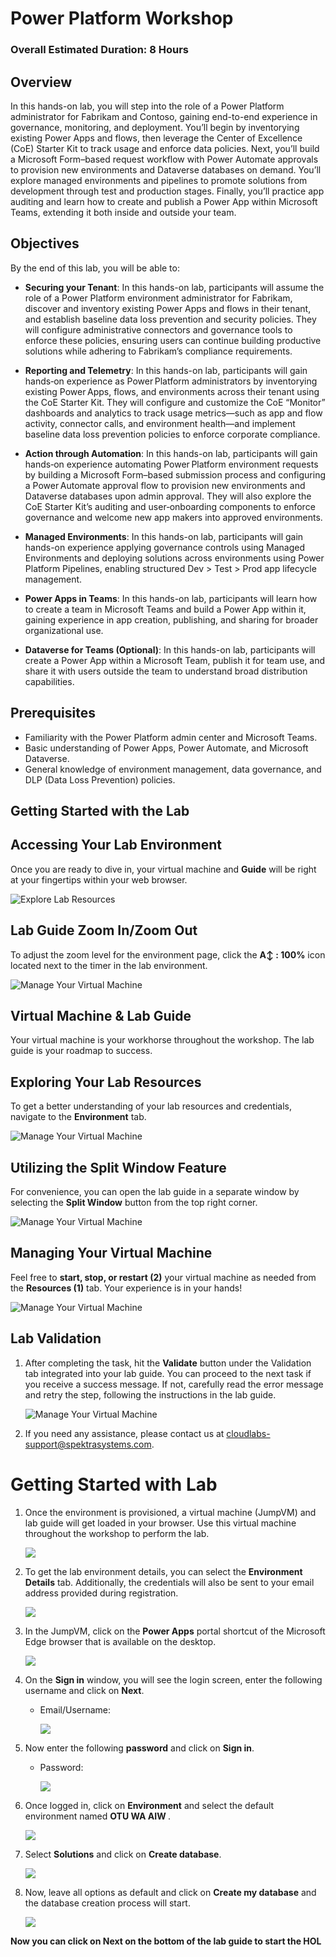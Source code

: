 # Power Platform Workshop

### Overall Estimated Duration: 8 Hours

## Overview

In this hands-on lab, you will step into the role of a Power Platform administrator for Fabrikam and Contoso, gaining end-to-end experience in governance, monitoring, and deployment. You’ll begin by inventorying existing Power Apps and flows, then leverage the Center of Excellence (CoE) Starter Kit to track usage and enforce data policies. Next, you’ll build a Microsoft Form–based request workflow with Power Automate approvals to provision new environments and Dataverse databases on demand. You’ll explore managed environments and pipelines to promote solutions from development through test and production stages. Finally, you’ll practice app auditing and learn how to create and publish a Power App within Microsoft Teams, extending it both inside and outside your team.

## Objectives

By the end of this lab, you will be able to:

- **Securing your Tenant**: In this hands-on lab, participants will assume the role of a Power Platform environment administrator for Fabrikam, discover and inventory existing Power Apps and flows in their tenant, and establish baseline data loss prevention and security policies. They will configure administrative connectors and governance tools to enforce these policies, ensuring users can continue building productive solutions while adhering to Fabrikam’s compliance requirements.

- **Reporting and Telemetry**: In this hands-on lab, participants will gain hands‑on experience as Power Platform administrators by inventorying existing Power Apps, flows, and environments across their tenant using the CoE Starter Kit. They will configure and customize the CoE “Monitor” dashboards and analytics to track usage metrics—such as app and flow activity, connector calls, and environment health—and implement baseline data loss prevention policies to enforce corporate compliance.

- **Action through Automation**: In this hands-on lab, participants will gain hands‑on experience automating Power Platform environment requests by building a Microsoft Form–based submission process and configuring a Power Automate approval flow to provision new environments and Dataverse databases upon admin approval. They will also explore the CoE Starter Kit’s auditing and user‑onboarding components to enforce governance and welcome new app makers into approved environments.

- **Managed Environments**: In this hands-on lab, participants will gain hands-on experience applying governance controls using Managed Environments and deploying solutions across environments using Power Platform Pipelines, enabling structured Dev > Test > Prod app lifecycle management.

- **Power Apps in Teams**: In this hands-on lab, participants will learn how to create a team in Microsoft Teams and build a Power App within it, gaining experience in app creation, publishing, and sharing for broader organizational use.

- **Dataverse for Teams (Optional)**: In this hands-on lab, participants will create a Power App within a Microsoft Team, publish it for team use, and share it with users outside the team to understand broad distribution capabilities.

## Prerequisites

- Familiarity with the Power Platform admin center and Microsoft Teams.
- Basic understanding of Power Apps, Power Automate, and Microsoft Dataverse.
- General knowledge of environment management, data governance, and DLP (Data Loss Prevention) policies.

## Getting Started with the Lab
 
## Accessing Your Lab Environment
 
Once you are ready to dive in, your virtual machine and **Guide** will be right at your fingertips within your web browser.

![Explore Lab Resources](../media/afg3.png)

## Lab Guide Zoom In/Zoom Out

To adjust the zoom level for the environment page, click the **A↕ : 100%** icon located next to the timer in the lab environment.

![Manage Your Virtual Machine](images/gp4.png)

## Virtual Machine & Lab Guide
 
Your virtual machine is your workhorse throughout the workshop. The lab guide is your roadmap to success.
 
## Exploring Your Lab Resources
 
To get a better understanding of your lab resources and credentials, navigate to the **Environment** tab.
 
![Manage Your Virtual Machine](images/gp1.png)
 
## Utilizing the Split Window Feature
 
For convenience, you can open the lab guide in a separate window by selecting the **Split Window** button from the top right corner.
 
![Manage Your Virtual Machine](images/gp2.png)
 
## Managing Your Virtual Machine
 
Feel free to **start, stop, or restart (2)** your virtual machine as needed from the **Resources (1)** tab. Your experience is in your hands!
 
![Manage Your Virtual Machine](images/gp3.png)

## Lab Validation

1. After completing the task, hit the **Validate** button under the Validation tab integrated into your lab guide. You can proceed to the next task if you receive a success message. If not, carefully read the error message and retry the step, following the instructions in the lab guide.

   ![Manage Your Virtual Machine](images/gdev5.png)

1. If you need any assistance, please contact us at cloudlabs-support@spektrasystems.com.


# Getting Started with Lab

1. Once the environment is provisioned, a virtual machine (JumpVM) and lab guide will get loaded in your browser. Use this virtual machine throughout the workshop to perform the lab.

    ![](images/M01/getstart-vm1.png)

1. To get the lab environment details, you can select the **Environment Details** tab. Additionally, the credentials will also be sent to your email address provided during registration.

    ![](images/M01/getstart-env-1.png)

1. In the JumpVM, click on the **Power Apps** portal shortcut of the Microsoft Edge browser that is available on the desktop.

    ![](images/M01/getstart-pp1.png)

1. On the **Sign in** window, you will see the login screen, enter the following username  and click on **Next**.

   * Email/Username: <inject key="AzureAdUserEmail"></inject>

     ![](images/M01/sign-in.png)

1. Now enter the following **password**  and click on **Sign in**. 

    * Password: <inject key="AzureAdUserPassword"></inject>
  
      ![](images/M01/password.png)

1.  Once logged in, click on **Environment** and select the default environment named **OTU WA AIW <inject key="Deployment ID" enableCopy="false" />**.

    ![](images/M01/otu-env.png)

1. Select **Solutions** and click on **Create database**.

    ![](images/M01/solution.png)

1. Now, leave all options as default and click on **Create my database** and the database creation process will start.
 
    ![](images/M01/database.png)


**Now you can click on **Next** on the bottom of the lab guide to start the HOL**
